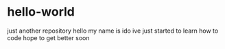 # hello-world
just another repository
hello my name is ido ive just started to learn how to code hope to get better soon 
